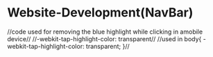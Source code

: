# Website-Development(NavBar)
//code used for removing the blue highlight while clicking in amobile device//
//-webkit-tap-highlight-color: transparent//
//used in body{
-webkit-tap-highlight-color: transparent;
}//

